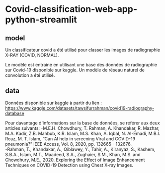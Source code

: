 # Covid-classification-web-app-python-streamlit


## model
Un classificateur covid a été utilisé pour classer les images de radiographie X-RAY (COVID, NORMAL).

Le modèle est entrainé en utilisant une base des données de radiographie sur Covid-19 disponible sur kaggle.
Un modèle de réseau naturel de convolution a été utilisé.

## data
Données disponible sur kaggle à partir du lien : https://www.kaggle.com/datasets/tawsifurrahman/covid19-radiography-database

Pour davantage d'informations sur la base de données, se référer aux deux articles suivants:
-M.E.H. Chowdhury, T. Rahman, A. Khandakar, R. Mazhar, M.A. Kadir, Z.B. Mahbub, K.R. Islam, M.S. Khan, A. Iqbal, N. Al-Emadi, M.B.I. Reaz, M. T. Islam, “Can AI help in screening Viral and COVID-19 pneumonia?” IEEE Access, Vol. 8, 2020, pp. 132665 - 132676.  
-Rahman, T., Khandakar, A., Qiblawey, Y., Tahir, A., Kiranyaz, S., Kashem, S.B.A., Islam, M.T., Maadeed, S.A., Zughaier, S.M., Khan, M.S. and Chowdhury, M.E., 2020. Exploring the Effect of Image Enhancement Techniques on COVID-19 Detection using Chest X-ray Images. 